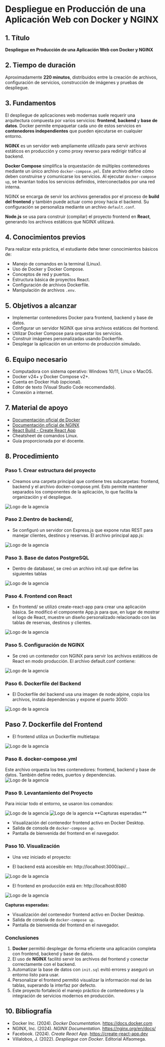 # Despliegue en Producción de una Aplicación Web con Docker y NGINX

## 1. Título
**Despliegue en Producción de una Aplicación Web con Docker y NGINX**

## 2. Tiempo de duración
Aproximadamente **220 minutos**, distribuidos entre la creación de archivos, configuración de servicios, construcción de imágenes y pruebas de despliegue.

## 3. Fundamentos

El despliegue de aplicaciones web modernas suele requerir una arquitectura compuesta por varios servicios: **frontend**, **backend** y **base de datos**. Docker permite empaquetar cada uno de estos servicios en **contenedores independientes** que pueden ejecutarse en cualquier entorno.

**NGINX** es un servidor web ampliamente utilizado para servir archivos estáticos en producción y como proxy reverso para redirigir tráfico al backend.

**Docker Compose** simplifica la orquestación de múltiples contenedores mediante un único archivo `docker-compose.yml`. Este archivo define cómo deben construirse y comunicarse los servicios. Al ejecutar `docker-compose up`, se levantan todos los servicios definidos, interconectados por una red interna.

NGINX se encarga de servir los archivos generados por el proceso de **build del frontend** y también puede actuar como proxy hacia el backend. Su configuración se personaliza mediante un archivo `default.conf`.

**Node.js** se usa para construir (compilar) el proyecto frontend en **React**, generando los archivos estáticos que NGINX utilizará.

## 4. Conocimientos previos

Para realizar esta práctica, el estudiante debe tener conocimientos básicos de:

- Manejo de comandos en la terminal (Linux).
- Uso de Docker y Docker Compose.
- Conceptos de red y puertos.
- Estructura básica de proyectos React.
- Configuración de archivos Dockerfile.
- Manipulación de archivos `.env`.

## 5. Objetivos a alcanzar

- Implementar contenedores Docker para frontend, backend y base de datos.
- Configurar un servidor NGINX que sirva archivos estáticos del frontend.
- Utilizar Docker Compose para orquestar los servicios.
- Construir imágenes personalizadas usando Dockerfile.
- Desplegar la aplicación en un entorno de producción simulado.

## 6. Equipo necesario

- Computadora con sistema operativo: Windows 10/11, Linux o MacOS.
- Docker v24+ y Docker Compose v2+.
- Cuenta en Docker Hub (opcional).
- Editor de texto (Visual Studio Code recomendado).
- Conexión a internet.

## 7. Material de apoyo

- [Documentación oficial de Docker](https://docs.docker.com)
- [Documentación oficial de NGINX](https://nginx.org/en/docs/)
- [React Build - Create React App](https://create-react-app.dev/docs/deployment/)
- Cheatsheet de comandos Linux.
- Guía proporcionada por el docente.
## 8. Procedimiento
### Paso 1. Crear estructura del proyecto
- Creamos una carpeta principal que contiene tres subcarpetas: frontend, backend y el archivo docker-compose.yml. Esto permite mantener separados los componentes de la aplicación, lo que facilita la organización y el despliegue.
<img src="imagen-1.png" alt="Logo de la agencia" />

### Paso 2.Dentro de backend/,
-  Se configuró un servidor con Express.js que expone rutas REST para manejar clientes, destinos y reservas. El archivo principal app.js:
<img src="imagen-2.png" alt="Logo de la agencia" />

### Paso 3. Base de datos PostgreSQL
- Dentro de database/, se creó un archivo init.sql que define las siguientes tablas
<img src="imagen-3.png" alt="Logo de la agencia" />

### Paso 4. Frontend con React

- En frontend/ se utilizó create-react-app para crear una aplicación básica. Se modificó el componente App.js para que, en lugar de mostrar el logo de React, muestre un diseño personalizado relacionado con las tablas de reservas, destinos y clientes.
<img src="imagen-4.png" alt="Logo de la agencia" />

### Paso 5. Configuración de NGINX
- Se creó un contenedor con NGINX para servir los archivos estáticos de React en modo producción. El archivo default.conf contiene:
<img src="imagen-5.png" alt="Logo de la agencia" />

### Paso  6. Dockerfile del Backend
- El Dockerfile del backend usa una imagen de node:alpine, copia los archivos, instala dependencias y expone el puerto 3000:
<img src="imagen-6.png" alt="Logo de la agencia" />

## Paso 7. Dockerfile del Frontend
- El frontend utiliza un Dockerfile multietapa:
<img src="imagen-7.png" alt="Logo de la agencia" />

### Paso 8. docker-compose.yml
Este archivo orquesta los tres contenedores: frontend, backend y base de datos. También define redes, puertos y dependencias.
<img src="imagen-8.png" alt="Logo de la agencia" />

### Paso 9. Levantamiento del Proyecto
Para iniciar todo el entorno, se usaron los comandos:

<img src="imagen-9.png" alt="Logo de la agencia" />
<img src="imagen-9.1.png" alt="Logo de la agencia" />
**Capturas esperadas:**

- Visualización del contenedor frontend activo en Docker Desktop.
- Salida de consola de `docker-compose up`.
- Pantalla de bienvenida del frontend en el navegador.

### Paso 10.  Visualización
- Una vez iniciado el proyecto:

- El backend está accesible en: http://localhost:3000/api/...
<img src="imagen-10.jpg" alt="Logo de la agencia" />

- El frontend en producción está en: http://localhost:8080
<img src="imagen-10.1.jpg" alt="Logo de la agencia" />

**Capturas esperadas:**

- Visualización del contenedor frontend activo en Docker Desktop.
- Salida de consola de `docker-compose up`.
- Pantalla de bienvenida del frontend en el navegador.
### Conclusiones

1. **Docker** permitió desplegar de forma eficiente una aplicación completa con frontend, backend y base de datos.  
2. El uso de **NGINX** facilitó servir los archivos del frontend y conectar correctamente con el backend.  
3. Automatizar la base de datos con `init.sql` evitó errores y aseguró un entorno listo para usar.  
4. Personalizar el frontend permitió visualizar la información real de las tablas, superando la interfaz por defecto.  
5. Este proyecto fortaleció el manejo práctico de contenedores y la integración de servicios modernos en producción.


## 10. Bibliografía

- Docker Inc. (2024). *Docker Documentation*. https://docs.docker.com  
- NGINX, Inc. (2024). *NGINX Documentation*. https://nginx.org/en/docs/  
- Facebook. (2024). *Create React App*. https://create-react-app.dev  
- Villalobos, J. (2022). *Despliegue con Docker*. Editorial Alfaomega.
